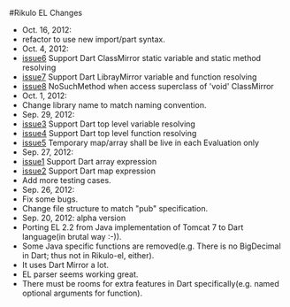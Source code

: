 #Rikulo EL Changes

* Oct. 16, 2012:
 * refactor to use new import/part syntax.
* Oct. 4, 2012:
 * [issue6](https://github.com/rikulo/el/issues/6) Support Dart ClassMirror static variable and static method resolving
 * [issue7](https://github.com/rikulo/el/issues/7) Support Dart LibrayMirror variable and function resolving
 * [issue8](https://github.com/rikulo/el/issues/8) NoSuchMethod when access superclass of 'void' ClassMirror
* Oct. 1, 2012:
 * Change library name to match naming convention. 
* Sep. 29, 2012:
 * [issue3](https://github.com/rikulo/el/issues/3) Support Dart top level variable resolving
 * [issue4](https://github.com/rikulo/el/issues/4) Support Dart top level function resolving
 * [issue5](https://github.com/rikulo/el/issues/5) Temporary map/array shall be live in each Evaluation only
* Sep. 27, 2012:
 * [issue1](https://github.com/rikulo/el/issues/1) Support Dart array expression
 * [issue2](https://github.com/rikulo/el/issues/2) Support Dart map expression
 * Add more testing cases.
* Sep. 26, 2012: 
 * Fix some bugs.
 * Change file structure to match "pub" specification.
* Sep. 20, 2012: alpha version
 * Porting EL 2.2 from Java implementation of Tomcat 7 to Dart language(in brutal way :-)).
 * Some Java specific functions are removed(e.g. There is no BigDecimal in Dart; thus not in Rikulo-el, either).
 * It uses Dart Mirror a lot.
 * EL parser seems working great.
 * There must be rooms for extra features in Dart specifically(e.g. named optional arguments for function).
